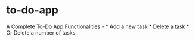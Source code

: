 # to-do-app
A Complete To-Do App 
Functionalities - * Add a new task
                  * Delete a task
                  * Or Delete a number of tasks
                  
